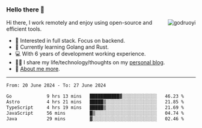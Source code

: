 ### Hello there 👋

<img align="right" src="https://github-readme-stats.vercel.app/api?username=godruoyi&show_icons=true" alt="godruoyi" />

Hi there, I work remotely and enjoy using open-source and efficient tools.

- 🔭 Interested in full stack. Focus on backend.
- 🌱 Currently learning Golang and Rust.
- 💻 With 6 years of development working experience.
- ✍🏻 I share my life/technology/thoughts on my [personal blog](https://godruoyi.com).
- 👒 [About me more](https://godruoyi.com/posts/about-godruoyi).

----

<!--START_SECTION:waka-->

```txt
From: 20 June 2024 - To: 27 June 2024

Go             9 hrs 13 mins   ███████████▓░░░░░░░░░░░░░   46.23 %
Astro          4 hrs 21 mins   █████▒░░░░░░░░░░░░░░░░░░░   21.85 %
TypeScript     4 hrs 19 mins   █████▒░░░░░░░░░░░░░░░░░░░   21.69 %
JavaScript     56 mins         █▒░░░░░░░░░░░░░░░░░░░░░░░   04.74 %
Java           29 mins         ▓░░░░░░░░░░░░░░░░░░░░░░░░   02.46 %
```

<!--END_SECTION:waka-->
